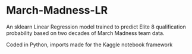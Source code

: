 # March-Madness-LR
An sklearn Linear Regression model trained to predict Elite 8 qualification probability based on two decades of March Madness team data. 

Coded in Python, imports made for the Kaggle notebook framework 
